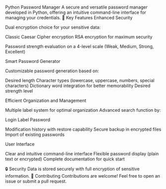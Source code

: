 Python Password Manager
A secure and versatile password manager developed in Python, offering an intuitive command-line interface for managing your credentials.
🔑 Key Features
Enhanced Security

Dual encryption choice for your sensitive data:

Classic Caesar Cipher encryption
RSA encryption for maximum security


Password strength evaluation on a 4-level scale (Weak, Medium, Strong, Excellent)

Smart Password Generator

Customizable password generation based on:

Desired length
Character types (lowercase, uppercase, numbers, special characters)
Dictionary word integration for better memorability
Desired strength level



Efficient Organization and Management

Multiple label system for optimal organization
Advanced search function by:

Login
Label
Password


Modification history with restore capability
Secure backup in encrypted files
Import of existing passwords

User Interface

Clear and intuitive command-line interface
Flexible password display (plain text or encrypted)
Complete documentation for quick start

🔒 Security
Data is stored securely with full encryption of sensitive information.
🤝 Contributing
Contributions are welcome! Feel free to open an issue or submit a pull request.
